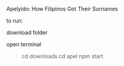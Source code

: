 Apelyido: How Filipinos Got Their Surnames

to run:

download folder

open terminal

> cd downloads
> cd apel
> npm start

